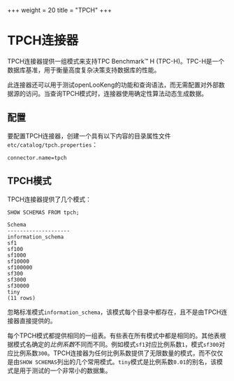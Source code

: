 +++
weight = 20
title = "TPCH"
+++

# TPCH连接器

TPCH连接器提供一组模式来支持TPC Benchmark™ H (TPC-H)。TPC-H是一个数据库基准，用于衡量高度复杂决策支持数据库的性能。

此连接器还可以用于测试openLooKeng的功能和查询语法，而无需配置对外部数据源的访问。当查询TPCH模式时，连接器使用确定性算法动态生成数据。

## 配置

要配置TPCH连接器，创建一个具有以下内容的目录属性文件`etc/catalog/tpch.properties`：

``` properties
connector.name=tpch
```

## TPCH模式

TPCH连接器提供了几个模式：

    SHOW SCHEMAS FROM tpch;

```
Schema
--------------------
information_schema
sf1
sf100
sf1000
sf10000
sf100000
sf300
sf3000
sf30000
tiny
(11 rows)
```

忽略标准模式`information_schema`，该模式每个目录中都存在，且不是由TPCH连接器直接提供的。

每个TPCH模式都提供相同的一组表。有些表在所有模式中都是相同的。其他表根据模式名确定的*比例系数*不同而不同。例如模式`sf1`对应比例系数`1`，模式`sf300`对应比例系数`300`。TPCH连接器为任何比例系数提供了无限数量的模式，而不仅仅是由`SHOW SCHEMAS`列出的几个常用模式。`tiny`模式是比例系数`0.01`的别名，该模式是用于测试的一个非常小的数据集。